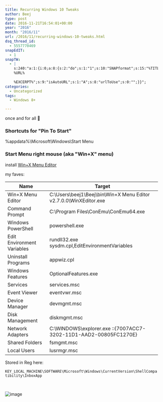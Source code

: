 ```yaml
---
title: Recurring Windows 10 Tweaks
author: Beej
type: post
date: 2016-11-21T16:54:01+00:00
year: "2016"
month: "2016/11"
url: /2016/11/recurring-windows-10-tweaks.html
dsq_thread_id:
  - 5557770469
snapEdIT:
  - 1
snapTW:
  - |
    s:240:"a:1:{i:0;a:8:{s:2:"do";s:1:"1";s:10:"SNAPformat";s:15:"%TITLE% - %URL%";s:8:"attchImg";s:1:"1";s:9:"isAutoImg";s:1:"A";s:8:"imgToUse";s:0:"";s:9:"msgFormat";s:27:"%TITLE%
    %URL%
    
    %EXCERPT%";s:9:"isAutoURL";s:1:"A";s:8:"urlToUse";s:0:"";}}";
categories:
  - Uncategorized
tags:
  - Windows 8+

---
```

once and for all 🙂

### Shortcuts for "Pin To Start"

%appdata%\Microsoft\Windows\Start Menu

### Start Menu right mouse (aka "Win+X" menu)

install [Win+X Menu Editor][1]

my faves:

| Name                       | Target                                                            |
| -------------------------- | ----------------------------------------------------------------- |
| Win+X Menu Editor          | C:\Users\beej1\Beej\bin\Win+X Menu Editor v2.7.0.0\WinXEditor.exe |
| Command Prompt             | C:\Program Files\ConEmu\ConEmu64.exe                              |
| Windows PowerShell         | powershell.exe                                                    |
| Edit Environment Variables | rundll32.exe sysdm.cpl,EditEnvironmentVariables                   |
| Uninstall Programs         | appwiz.cpl                                                        |
| Windows Features           | OptionalFeatures.exe                                              |
| Services                   | services.msc                                                      |
| Event Viewer               | eventvwr.msc                                                      |
| Device Manager             | devmgmt.msc                                                       |
| Disk Management            | diskmgmt.msc                                                      |
| Network Adapters           | C:\WINDOWS\explorer.exe ::{7007ACC7-3202-11D1-AAD2-00805FC1270E}  |
| Shared Folders             | fsmgmt.msc                                                        |
| Local Users                | lusrmgr.msc                                                       |

Stored in Reg here:
  
`KEY_LOCAL_MACHINE\SOFTWARE\Microsoft\Windows\CurrentVersion\ShellCompatibility\InboxApp`
  
&nbsp;

![image][2]

 [1]: http://winaero.com/download.php?view.21
 [2]: https://cloud.githubusercontent.com/assets/6301228/20513514/2b53af30-b03b-11e6-9512-4234409f5b0e.png